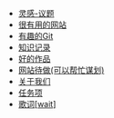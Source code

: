 [comment]: <> (- [最后的家园]&#40;/&#41;)

- [灵感-议题](mind/mind-study.md)
- [很有用的网站](dict/dict-site.md)
- [有趣的Git](dict/dict-git.md)
- [知识记录](dict/knowledge.md)
- [好的作品](mind/artist.md)
- [网站待做(可以帮忙谋划)](task/todo.md)
- [关于我们](sucicada.md)
- [任务项](task/summary.md)
- [歌词[wait]](lyric)


